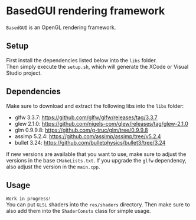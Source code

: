 # BasedGUI rendering framework
`BasedGUI` is an OpenGL rendering framework.<br>

## Setup
First install the dependencies listed below into the `libs` folder.<br>
Then simply execute the `setup.sh`, which will generate the XCode or Visual Studio project.<br>

## Dependencies
Make sure to download and extract the following libs into the `libs` folder:
- glfw 3.3.7: https://github.com/glfw/glfw/releases/tag/3.3.7
- glew 2.1.0: https://github.com/nigels-com/glew/releases/tag/glew-2.1.0
- glm 0.9.9.8: https://github.com/g-truc/glm/tree/0.9.9.8
- assimp 5.2.4: https://github.com/assimp/assimp/tree/v5.2.4
- bullet 3.24: https://github.com/bulletphysics/bullet3/tree/3.24

If new versions are available that you want to use, make sure to adjust the versions in the base `CMakeLists.txt`.
If you upgrade the `glfw` dependency, also adjust the version in the `main.cpp`.

## Usage
`Work in progress!`<br>
You can put `GLSL` shaders into the `res/shaders` directory. Then make sure to also add them into the `ShaderConsts` class for simple usage.<br>
